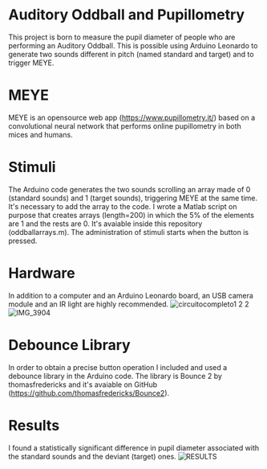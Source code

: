 # Auditory Oddball and Pupillometry
This project is born to measure the pupil diameter of people who are performing an Auditory Oddball. This is possible using Arduino Leonardo to generate two sounds different in pitch (named standard and target) and to trigger MEYE. 
# MEYE
MEYE is an opensource web app (https://www.pupillometry.it/) based on a convolutional neural network that performs online pupillometry in both mices and humans. 
# Stimuli
The Arduino code generates the two sounds scrolling an array made of 0 (standard sounds) and 1 (target sounds), triggering MEYE at the same time. It's necessary to add the array to the code. I wrote a Matlab script on purpose that creates arrays (length=200) in which the 5% of the elements are 1 and the rests are 0. It's avaiable inside this repository (oddballarrays.m). The administration of stimuli starts when the button is pressed. 
# Hardware 
In addition to a computer and an Arduino Leonardo board, an USB camera module and an IR light are highly recommended.
![circuitocompleto1 2 2](https://github.com/matildaercolanelli/Auditory-Oddball-Pupillometry/assets/134204071/484138f4-d8d0-4ab9-a0cd-675160679844)
![IMG_3904](https://github.com/matildaercolanelli/Auditory-Oddball-Pupillometry/assets/134204071/3fba5c70-8888-4fab-afc6-14469a81852f)
# Debounce Library
In order to obtain a precise button operation I included and used a debounce library in the Arduino code. The library is Bounce 2 by thomasfredericks and it's avaiable on GitHub (https://github.com/thomasfredericks/Bounce2).
# Results
I found a statistically significant difference in pupil diameter associated with the standard sounds and the deviant (target) ones. 
![RESULTS](https://github.com/matildaercolanelli/Auditory-Oddball-Pupillometry/assets/134204071/7c6136ff-6953-4b0b-8ab7-eb05d81af62e)
